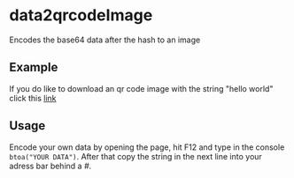 # data2qrcodeImage
Encodes the base64 data after the hash to an image

## Example
If you do like to download an qr code image with the string "hello world" click this [link](https://reiner.bamberger.rocks/data2qrcodeImage/#aGVsbG8gd29ybGQ=)

## Usage
Encode your own data by opening the page, hit F12 and type in the console `btoa("YOUR DATA")`. After that copy the string in the next line into your adress bar behind a *#*.

